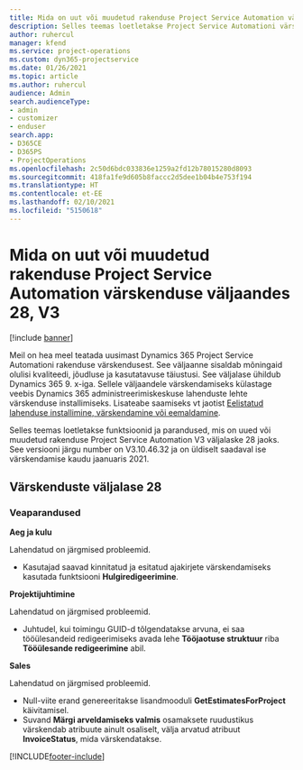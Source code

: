 ```yaml
---
title: Mida on uut või muudetud rakenduse Project Service Automation värskenduse väljaandes 28, V3
description: Selles teemas loetletakse Project Service Automationi värskenduse väljalaske 28, V3 saadaolevaid funktsioone ja parandusi.
author: ruhercul
manager: kfend
ms.service: project-operations
ms.custom: dyn365-projectservice
ms.date: 01/26/2021
ms.topic: article
ms.author: ruhercul
audience: Admin
search.audienceType:
- admin
- customizer
- enduser
search.app:
- D365CE
- D365PS
- ProjectOperations
ms.openlocfilehash: 2c50d6bdc033836e1259a2fd12b78015280d8093
ms.sourcegitcommit: 418fa1fe9d605b8faccc2d5dee1b04b4e753f194
ms.translationtype: HT
ms.contentlocale: et-EE
ms.lasthandoff: 02/10/2021
ms.locfileid: "5150618"
---
```

# <a name="whats-new-or-changed-in-project-service-automation-update-release-28-v3"></a>Mida on uut või muudetud rakenduse Project Service Automation värskenduse väljaandes 28, V3

[!include [banner](../includes/psa-now-project-operations.md)]

Meil on hea meel teatada uusimast Dynamics 365 Project Service Automationi rakenduse värskendusest. See väljaanne sisaldab mõningaid olulisi kvaliteedi, jõudluse ja kasutatavuse täiustusi. See väljalase ühildub Dynamics 365 9. x-iga. Sellele väljaandele värskendamiseks külastage veebis Dynamics 365 administreerimiskeskuse lahenduste lehte värskenduse installimiseks. Lisateabe saamiseks vt jaotist [Eelistatud lahenduse installimine, värskendamine või eemaldamine](https://docs.microsoft.com/power-platform/admin/install-remove-preferred-solution).

Selles teemas loetletakse funktsioonid ja parandused, mis on uued või muudetud rakenduse Project Service Automation V3 väljalaske 28 jaoks. See versiooni järgu number on V3.10.46.32 ja on üldiselt saadaval ise värskendamise kaudu jaanuaris 2021.

## <a name="update-release-28"></a>Värskenduste väljalase 28

### <a name="bug-fixes"></a>Veaparandused

**Aeg ja kulu**

Lahendatud on järgmised probleemid.

- Kasutajad saavad kinnitatud ja esitatud ajakirjete värskendamiseks kasutada funktsiooni **Hulgiredigeerimine**.

**Projektijuhtimine**

Lahendatud on järgmised probleemid.

- Juhtudel, kui toimingu GUID-d tõlgendatakse arvuna, ei saa tööülesandeid redigeerimiseks avada lehe **Tööjaotuse struktuur** riba **Tööülesande redigeerimine** abil.

**Sales**

Lahendatud on järgmised probleemid.

- Null-viite erand genereeritakse lisandmooduli **GetEstimatesForProject** käivitamisel.
- Suvand **Märgi arveldamiseks valmis** osamaksete ruudustikus värskendab atribuute ainult osaliselt, välja arvatud atribuut **InvoiceStatus**, mida värskendatakse.



[!INCLUDE[footer-include](../includes/footer-banner.md)]
